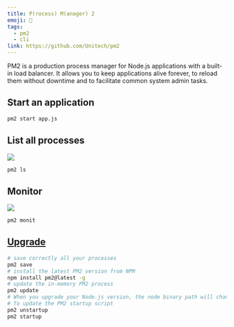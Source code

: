 ```yaml
---
title: P(rocess) M(anager) 2
emoji: 📝
tags:
  - pm2
  - cli
link: https://github.com/Unitech/pm2
---
```


PM2 is a production process manager for Node.js applications with a built-in load balancer. It allows you to keep applications alive forever, to reload them without downtime and to facilitate common system admin tasks.

## Start an application

```sh
pm2 start app.js
```

## List all processes

![](https://pm2.keymetrics.io/assets/pm2-list.png)

```sh
pm2 ls
```

## Monitor

![](https://pm2.keymetrics.io/assets/pm2-monit.png)

```sh
pm2 monit
```

## [Upgrade](https://pm2.keymetrics.io/docs/usage/update-pm2/)

```sh
# save correctly all your processes
pm2 save
# install the latest PM2 version from NPM
npm install pm2@latest -g
# update the in-memory PM2 process
pm2 update
# When you upgrade your Node.js version, the node binary path will change.
# To update the PM2 startup script
pm2 unstartup
pm2 startup
```
